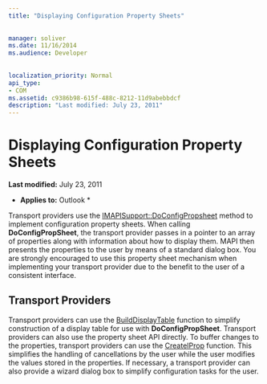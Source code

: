 ```yaml
---
title: "Displaying Configuration Property Sheets"
 
 
manager: soliver
ms.date: 11/16/2014
ms.audience: Developer
 
 
localization_priority: Normal
api_type:
- COM
ms.assetid: c9386b98-615f-488c-8212-11d9abebbdcf
description: "Last modified: July 23, 2011"
---
```


# Displaying Configuration Property Sheets

 **Last modified:** July 23, 2011 
  
 * **Applies to:** Outlook * 
  
Transport providers use the [IMAPISupport::DoConfigPropsheet](imapisupport-doconfigpropsheet.md) method to implement configuration property sheets. When calling **DoConfigPropSheet**, the transport provider passes in a pointer to an array of properties along with information about how to display them. MAPI then presents the properties to the user by means of a standard dialog box. You are strongly encouraged to use this property sheet mechanism when implementing your transport provider due to the benefit to the user of a consistent interface.
  
## Transport Providers

Transport providers can use the [BuildDisplayTable](builddisplaytable.md) function to simplify construction of a display table for use with **DoConfigPropSheet**. Transport providers can also use the property sheet API directly. To buffer changes to the properties, transport providers can use the [CreateIProp](createiprop.md) function. This simplifies the handling of cancellations by the user while the user modifies the values stored in the properties. If necessary, a transport provider can also provide a wizard dialog box to simplify configuration tasks for the user. 
  

